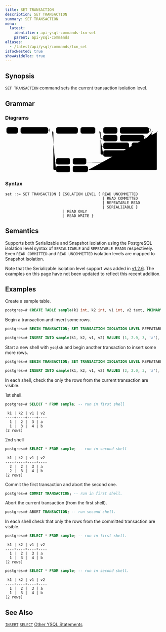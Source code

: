```yaml
---
title: SET TRANSACTION
description: SET TRANSACTION
summary: SET TRANSACTION
menu:
  latest:
    identifier: api-ysql-commands-txn-set
    parent: api-ysql-commands
aliases:
  - /latest/api/ysql/commands/txn_set
isTocNested: true
showAsideToc: true
---
```


## Synopsis

`SET TRANSACTION` command sets the current transaction isolation level.

## Grammar

### Diagrams

<svg class="rrdiagram" version="1.1" xmlns:xlink="http://www.w3.org/1999/xlink" xmlns="http://www.w3.org/2000/svg" width="587" height="179" viewbox="0 0 587 179"><path class="connector" d="M0 21h5m43 0h10m104 0h30m82 0h10m56 0h30m53 0h10m109 0h20m-202 24q0 5 5 5h5m53 0h10m91 0h23q5 0 5-5m-192 29q0 5 5 5h5m97 0h10m53 0h17q5 0 5-5m-197-53q5 0 5 5v77q0 5 5 5h5m103 0h74q5 0 5-5v-77q0-5 5-5m5 0h20m-400 111q0 5 5 5h5m53 0h10m51 0h261q5 0 5-5m-395-111q5 0 5 5v135q0 5 5 5h5m53 0h10m57 0h255q5 0 5-5v-135q0-5 5-5m5 0h5"/><rect class="literal" x="5" y="5" width="43" height="24" rx="7"/><text class="text" x="15" y="21">SET</text><rect class="literal" x="58" y="5" width="104" height="24" rx="7"/><text class="text" x="68" y="21">TRANSACTION</text><rect class="literal" x="192" y="5" width="82" height="24" rx="7"/><text class="text" x="202" y="21">ISOLATION</text><rect class="literal" x="284" y="5" width="56" height="24" rx="7"/><text class="text" x="294" y="21">LEVEL</text><rect class="literal" x="370" y="5" width="53" height="24" rx="7"/><text class="text" x="380" y="21">READ</text><rect class="literal" x="433" y="5" width="109" height="24" rx="7"/><text class="text" x="443" y="21">UNCOMMITTED</text><rect class="literal" x="370" y="34" width="53" height="24" rx="7"/><text class="text" x="380" y="50">READ</text><rect class="literal" x="433" y="34" width="91" height="24" rx="7"/><text class="text" x="443" y="50">COMMITTED</text><rect class="literal" x="370" y="63" width="97" height="24" rx="7"/><text class="text" x="380" y="79">REPEATABLE</text><rect class="literal" x="477" y="63" width="53" height="24" rx="7"/><text class="text" x="487" y="79">READ</text><rect class="literal" x="370" y="92" width="103" height="24" rx="7"/><text class="text" x="380" y="108">SERIALIZABLE</text><rect class="literal" x="192" y="121" width="53" height="24" rx="7"/><text class="text" x="202" y="137">READ</text><rect class="literal" x="255" y="121" width="51" height="24" rx="7"/><text class="text" x="265" y="137">ONLY</text><rect class="literal" x="192" y="150" width="53" height="24" rx="7"/><text class="text" x="202" y="166">READ</text><rect class="literal" x="255" y="150" width="57" height="24" rx="7"/><text class="text" x="265" y="166">WRITE</text></svg>

### Syntax

```
set ::= SET TRANSACTION { ISOLATION LEVEL { READ UNCOMMITTED
                                            | READ COMMITTED
                                            | REPEATABLE READ
                                            | SERIALIZABLE }
                          | READ ONLY
                          | READ WRITE }
```

## Semantics

Supports both Serializable and Snapshot Isolation using the PostgreSQL isolation level syntax of `SERIALIZABLE` and `REPEATABLE READS` respectively. Even `READ COMMITTED` and `READ UNCOMMITTED` isolation levels are mapped to Snapshot Isolation.

Note that the Serializable isolation level support was added in [v1.2.6](../../../../releases/v1.2.6/). The examples on this page have not been updated to reflect this recent addition.

## Examples

Create a sample table.

```sql
postgres=# CREATE TABLE sample(k1 int, k2 int, v1 int, v2 text, PRIMARY KEY (k1, k2));
```


Begin a transaction and insert some rows.

```sql
postgres=# BEGIN TRANSACTION; SET TRANSACTION ISOLATION LEVEL REPEATABLE READ; 
```

```sql
postgres=# INSERT INTO sample(k1, k2, v1, v2) VALUES (1, 2.0, 3, 'a'), (1, 3.0, 4, 'b');
```

Start a new shell  with `ysqlsh` and begin another transaction to insert some more rows.

```sql
postgres=# BEGIN TRANSACTION; SET TRANSACTION ISOLATION LEVEL REPEATABLE READ; 
```

```sql
postgres=# INSERT INTO sample(k1, k2, v1, v2) VALUES (2, 2.0, 3, 'a'), (2, 3.0, 4, 'b');
```

In each shell, check the only the rows from the current transaction are visible.

1st shell.

```sql
postgres=# SELECT * FROM sample; -- run in first shell
```

```
 k1 | k2 | v1 | v2
----+----+----+----
  1 |  2 |  3 | a
  1 |  3 |  4 | b
(2 rows)
```
2nd shell

```sql
postgres=# SELECT * FROM sample; -- run in second shell
```

```
 k1 | k2 | v1 | v2
----+----+----+----
  2 |  2 |  3 | a
  2 |  3 |  4 | b
(2 rows)
```

Commit the first transaction and abort the second one.

```sql
postgres=# COMMIT TRANSACTION; -- run in first shell.
```

Abort the current transaction (from the first shell).

```sql
postgres=# ABORT TRANSACTION; -- run second shell.
```

In each shell check that only the rows from the committed transaction are visible.

```sql
postgres=# SELECT * FROM sample; -- run in first shell.
```

```
 k1 | k2 | v1 | v2
----+----+----+----
  1 |  2 |  3 | a
  1 |  3 |  4 | b
(2 rows)
```

```sql
postgres=# SELECT * FROM sample; -- run in second shell.
```

```
 k1 | k2 | v1 | v2
----+----+----+----
  1 |  2 |  3 | a
  1 |  3 |  4 | b
(2 rows)
```

## See Also

[`INSERT`](../dml_insert)
[`SELECT`](../dml_select)
[Other YSQL Statements](..)
